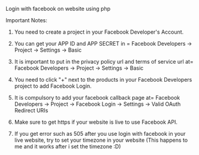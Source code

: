 Login with facebook on website using php


Important Notes:

1) You need to create a project in your Facebook Developer's Account.

2) You can get your APP ID and APP SECRET in =
   Facebook Developers -> Project -> Settings -> Basic

3) It is important to put in the privacy policy url and terms of service url at=
   Facebook Developers -> Project -> Settings -> Basic
   
4) You need to click "+" next to the products in your Facebook Developers project to add Facebook Login.

5) It is compulsory to add your facebook callback page at=
   Facebook Developers -> Project -> Facebook Login -> Settings -> Valid OAuth Redirect URIs
   
6) Make sure to get https if your website is live to use Facebook API.

7) If you get error such as 505 after you use login with facebook in your live website, try to set your timezone in your website (This happens to me and it works after i set the timezone :D)
